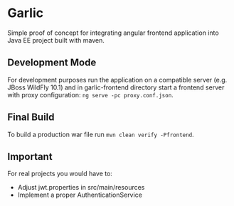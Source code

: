 # Garlic

Simple proof of concept for integrating angular frontend application into Java EE project built with maven. 

## Development Mode

For development purposes run the application on a compatible server (e.g. JBoss WildFly 10.1)
and in garlic-frontend directory start a frontend server with proxy configuration: 
`ng serve -pc proxy.conf.json`. 
 
## Final Build
To build a production war file run `mvn clean verify -Pfrontend`.

## Important
For real projects you would have to:
* Adjust jwt.properties in src/main/resources
* Implement a proper AuthenticationService
